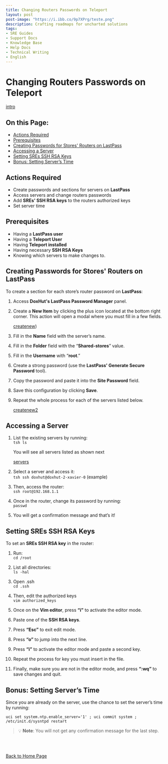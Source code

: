 ```yaml
---
title: Changing Routers Passwords on Teleport
layout: post
post-image: "https://i.ibb.co/9p7XPrg/teste.png" 
description: Crafting roadmaps for uncharted solutions
tags:
- SRE Guides
- Support Docs
- Knowledge Base
- Help Docs
- Technical Writing
- English
---
```

<!-- Google tag (gtag.js) -->
<script async src="https://www.googletagmanager.com/gtag/js?id=G-J0NKP19PLY"></script>
<script>
  window.dataLayer = window.dataLayer || [];
  function gtag(){dataLayer.push(arguments);}
  gtag('js', new Date());

  gtag('config', 'G-J0NKP19PLY');
</script>

# Changing Routers Passwords on Teleport

[intro](_includes\images-changingpasswords-intro.png)

## On this Page:

- [Actions Required](#actions-required)
- [Prerequisites](#prerequisites)
- [Creating Passwords for Stores' Routers on LastPass](#creating-passwords-for-stores-routers-on-lastpass)
- [Accessing a Server](#accessing-a-server)
- [Setting SREs SSH RSA Keys](#setting-sres-ssh-rsa-keys)
- [Bonus: Setting Server’s Time](#bonus-setting-servers-time)

## Actions Required

- Create passwords and sections for servers on **LastPass**
- Access servers and change routers passwords
- Add **SREs' SSH RSA keys** to the routers authorized keys
- Set server time

## Prerequisites

- Having a **LastPass user**
- Having a **Teleport User**
- Having **Teleport installed**
- Having necessary **SSH RSA Keys**
- Knowing which servers to make changes to.

## Creating Passwords for Stores' Routers on LastPass

To create a section for each store’s router password on **LastPass**:

1. Access **DoxHut's LastPass Password Manager** panel.<br>

2. Create a **New Item** by clicking the plus icon located at the bottom right corner. This action will open a modal where you must fill in a few fields. <br>

    [createnew](_includes\images-changingpasswords-createnew.png))<br>

3. Fill in the **Name** field with the server’s name.<br>

4. Fill in the **Folder** field with the “**Shared-stores**” value.<br>

5. Fill in the **Username** with “**root**.”<br>

6. Create a strong password (use the **LastPass' Generate Secure Password** tool).<br>

7. Copy the password and paste it into the **Site Password** field.<br>

8. Save this configuration by clicking **Save**.<br>

9. Repeat the whole process for each of the servers listed below.<br>

    [createnew2](_includes\images-changingpasswords-createnew2.png)

## Accessing a Server

1. List the existing servers by running: <br>
`tsh ls` <br>

   You will see all servers listed as shown next 
   
   [servers](_includes\images-console-servers.png)

2. Select a server and access it:<br>
`tsh ssh doxhut@doxhut-2-xavier-0` (example)

3. Then, access the router:<br>
`ssh root@192.168.1.1`

4. Once in the router, change its password by running:<br>
`passwd`

5. You will get a confirmation message and that’s it!<br>

## Setting SREs SSH RSA Keys

To set an **SREs SSH RSA key** in the router:<br>

1. Run:<br>
`cd /root`

2. List all directories:<br>
`ls -hal`

3. Open .ssh<br>
`cd .ssh`

4. Then, edit the authorized keys<br>
`vim authorized_keys`

5. Once on the **Vim editor**, press **“i”** to activate the editor mode.<br>

6. Paste one of the **SSH RSA keys**.<br>

7. Press **“Esc”** to exit edit mode.<br>

8. Press **“o”** to jump into the next line.<br>

9. Press **“i”** to activate the editor mode and paste a second key.<br>

10. Repeat the process for key you must insert in the file.<br>

11. Finally, make sure you are not in the editor mode, and press **“:wq”** to save changes and quit. <br>

## Bonus: Setting Server’s Time

Since you are already on the server, use the chance to set the server’s time by running:

`uci set system.ntp.enable_server='1' ; uci commit system ; /etc/init.d/sysntpd restart`<br>

> 💡 **Note**: You will not get any confirmation message for the last step.

<br><br>

[Back to Home Page](/)